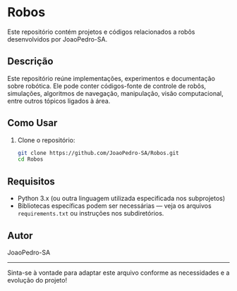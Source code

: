 # Robos

Este repositório contém projetos e códigos relacionados a robôs desenvolvidos por JoaoPedro-SA.

## Descrição

Este repositório reúne implementações, experimentos e documentação sobre robótica. Ele pode conter códigos-fonte de controle de robôs, simulações, algoritmos de navegação, manipulação, visão computacional, entre outros tópicos ligados à área.

## Como Usar

1. Clone o repositório:
   ```bash
   git clone https://github.com/JoaoPedro-SA/Robos.git
   cd Robos 
   ```
## Requisitos

- Python 3.x (ou outra linguagem utilizada especificada nos subprojetos)
- Bibliotecas específicas podem ser necessárias — veja os arquivos `requirements.txt` ou instruções nos subdiretórios.

## Autor

JoaoPedro-SA

---
Sinta-se à vontade para adaptar este arquivo conforme as necessidades e a evolução do projeto!
